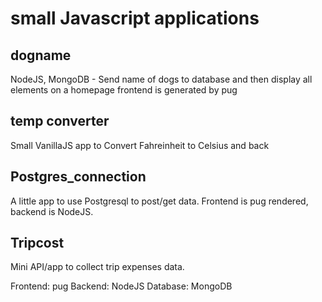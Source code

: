# small Javascript applications

## dogname

NodeJS, MongoDB - Send name of dogs to database and then display all elements on a homepage
frontend is generated by pug

## temp converter

Small VanillaJS app to Convert Fahreinheit to Celsius and back

## Postgres_connection

A little app to use Postgresql to post/get data. Frontend is pug rendered, backend is NodeJS.

## Tripcost

Mini API/app to collect trip expenses data.

Frontend: pug
Backend: NodeJS
Database: MongoDB

